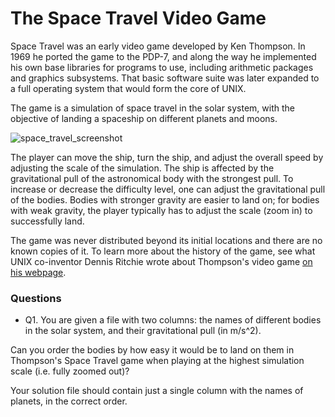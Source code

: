 # The Space Travel Video Game

Space Travel was an early video game developed by Ken Thompson. In 1969 he ported the game to the PDP-7, and along the way he implemented his own base libraries for programs to use, including arithmetic packages and graphics subsystems. That basic software suite was later expanded to a full operating system that would form the core of UNIX.

The game is a simulation of space travel in the solar system, with the objective of landing a spaceship on different planets and moons.

![space_travel_screenshot](https://upload.wikimedia.org/wikipedia/commons/4/46/Space_Travel_Screenshot.png)

The player can move the ship, turn the ship, and adjust the overall speed by adjusting the scale of the simulation.  The ship is affected by the gravitational pull of the astronomical body with the strongest pull. To increase or decrease the difficulty level, one can adjust the gravitational pull of the bodies. Bodies with stronger gravity are easier to land on; for bodies with weak gravity, the player typically has to adjust the scale (zoom in) to successfully land.

The game was never distributed beyond its initial locations and there are no known copies of it. To learn more about the history of the game, see what UNIX co-inventor Dennis Ritchie wrote about Thompson's video game [on his webpage](https://www.bell-labs.com/usr/dmr/www/spacetravel.html).

### Questions

  * Q1. You are given a file with two columns: the names of different bodies in the solar system, and their gravitational pull (in m/s^2).
  
  Can you order the bodies by how easy it would be to land on them in Thompson's Space Travel game when playing at the highest simulation scale (i.e. fully zoomed out)?

  Your solution file should contain just a single column with the names of planets, in the correct order.


